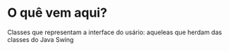 # O quê vem aqui?

Classes que representam a interface do usário: aqueleas que herdam das classes do Java Swing